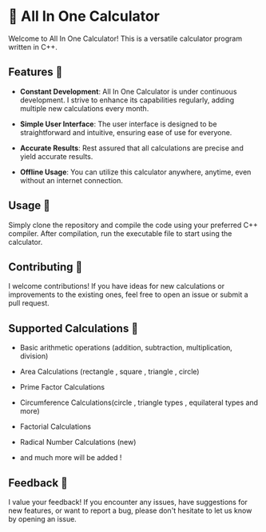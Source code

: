 # 🧮 All In One Calculator

  

Welcome to All In One Calculator! This is a versatile calculator program written in C++.

  
  

## Features 🌟

  

- **Constant Development**: All In One Calculator is under continuous development. I strive to enhance its capabilities regularly, adding multiple new calculations every month.

  

- **Simple User Interface**: The user interface is designed to be straightforward and intuitive, ensuring ease of use for everyone.

  

- **Accurate Results**: Rest assured that all calculations are precise and yield accurate results.

  

- **Offline Usage**: You can utilize this calculator anywhere, anytime, even without an internet connection.

  

## Usage 🚀

  

Simply clone the repository and compile the code using your preferred C++ compiler. After compilation, run the executable file to start using the calculator.

  

## Contributing 🤝

  

I welcome contributions! If you have ideas for new calculations or improvements to the existing ones, feel free to open an issue or submit a pull request.

  

## Supported Calculations 🔢

  

- Basic arithmetic operations (addition, subtraction, multiplication, division)

- Area Calculations (rectangle , square , triangle , circle)

- Prime Factor Calculations

- Circumference Calculations(circle , triangle types  , equilateral types and more)

- Factorial Calculations

- Radical Number Calculations (new)

- and much more will be added !

  

## Feedback 📝

  

I value your feedback! If you encounter any issues, have suggestions for new features, or want to report a bug, please don't hesitate to let us know by opening an issue.
